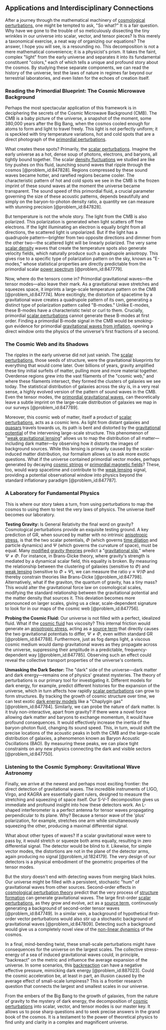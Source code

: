 ## Applications and Interdisciplinary Connections

After a journey through the mathematical machinery of [cosmological perturbations](@article_id:158585), one might be tempted to ask, "So what?" It is a fair question. Why have we gone to the trouble of so meticulously dissecting the tiny wrinkles in our universe into scalar, vector, and tensor pieces? Is this merely a taxonomical exercise, a neat way of organizing our equations? The answer, I hope you will see, is a resounding no. This decomposition is not a mere mathematical convenience; it is a physicist's prism. It takes the faint, complex "light" from the early universe and separates it into its fundamental constituent "colors," each of which tells a unique and profound story about the cosmos. By studying these separate components, we can read the history of the universe, test the laws of nature in regimes far beyond our terrestrial laboratories, and even listen for the echoes of creation itself.

### Reading the Primordial Blueprint: The Cosmic Microwave Background

Perhaps the most spectacular application of this framework is in deciphering the secrets of the Cosmic Microwave Background (CMB). The CMB is a baby picture of the universe, a snapshot of the moment, some 380,000 years after the Big Bang, when the cosmos cooled enough for atoms to form and light to travel freely. This light is not perfectly uniform; it is speckled with tiny temperature variations, hot and cold spots that are a direct photograph of the [primordial perturbations](@article_id:159559).

What creates these spots? Primarily, the [scalar perturbations](@article_id:159844). Imagine the early universe as a hot, dense soup of photons, electrons, and baryons, all tightly bound together. The scalar [density fluctuations](@article_id:143046) we studied are like tiny pushes on this fluid, launching sound waves that ripple through the cosmos [@problem_id:847828]. Regions compressed by these sound waves became hotter, and rarefied regions became cooler. The characteristic pattern of hot and cold spots we see in the CMB is the frozen imprint of these sound waves at the moment the universe became transparent. The sound speed of this primordial fluid, a crucial parameter governing the size of these acoustic patterns, depends beautifully and simply on the baryon-to-photon density ratio, a quantity we can measure with stunning precision [@problem_id:847828].

But temperature is not the whole story. The light from the CMB is also polarized. This polarization is generated when light scatters off free electrons. If the light illuminating an electron is equally bright from all directions, the scattered light is unpolarized. But if the light has a quadrupole pattern—brighter from two opposite directions and dimmer from the other two—the scattered light will be linearly polarized. The very same [scalar density](@article_id:160944) waves that create the temperature spots also generate velocity fields, which naturally produce such a quadrupole anisotropy. This gives rise to a specific type of polarization pattern on the sky, known as "E-modes," whose statistical properties are directly predictable from the primordial scalar [power spectrum](@article_id:159502) [@problem_id:847779].

Now, where do the tensors come in? Primordial gravitational waves—the tensor modes—also leave their mark. As a gravitational wave stretches and squeezes space, it imprints a large-scale temperature pattern on the CMB [@problem_id:847774]. More excitingly, the distortion of spacetime by a gravitational wave creates a quadrupole pattern of its own, generating a distinct type of polarization pattern called "B-modes." Unlike E-modes, these B-modes have a characteristic twist or curl to them. Crucially, primordial [scalar perturbations](@article_id:159844) cannot generate these B-modes at first order. Finding a primordial B-mode signal in the CMB would be smoking-gun evidence for primordial [gravitational waves from inflation](@article_id:159450), opening a direct window onto the physics of the universe's first fractions of a second.

### The Cosmic Web and its Shadows

The ripples in the early universe did not just vanish. The [scalar perturbations](@article_id:159844), those seeds of structure, were the gravitational blueprints for everything that would come later. Over billions of years, gravity amplified these tiny initial surfeits of matter, pulling more and more material together. Overdense regions grew into the vast filaments of the "cosmic web," and where these filaments intersect, they formed the clusters of galaxies we see today. The statistical distribution of galaxies across the sky is, in a very real sense, a highly evolved version of the pattern of sound waves in the CMB. Even the tensor modes, the [primordial gravitational waves](@article_id:160586), can theoretically leave a subtle imprint on the large-scale distribution of galaxies we map in our surveys [@problem_id:847789].

Moreover, this cosmic web of matter, itself a product of [scalar perturbations](@article_id:159844), acts as a cosmic lens. As light from distant galaxies and [quasars](@article_id:158727) travels towards us, its path is bent and distorted by the [gravitational potential](@article_id:159884) of the intervening large-scale structure. This phenomenon of "[weak gravitational lensing](@article_id:159721)" allows us to map the distribution of all matter—including dark matter—by observing how it distorts the images of background sources. While this lensing is primarily caused by the scalar-induced matter distribution, our formalism allows us to ask more exotic questions. What if the universe contained primordial vector modes, perhaps generated by decaying [cosmic strings](@article_id:142518) or [primordial magnetic fields](@article_id:160501)? These, too, would warp spacetime and contribute to the [weak lensing](@article_id:157974) signal, providing a potential observational window into physics beyond the standard inflationary paradigm [@problem_id:847787].

### A Laboratory for Fundamental Physics

This is where our story takes a turn, from using perturbations to map the cosmos to using them to test the very laws of physics. The universe itself becomes our laboratory.

**Testing Gravity:** Is General Relativity the final word on gravity? Cosmological perturbations provide an exquisite testing ground. A key prediction of GR, when sourced by matter with no intrinsic [anisotropic stress](@article_id:160909), is that the two scalar potentials, $\Phi$ (which governs [time dilation](@article_id:157383) and particle dynamics) and $\Psi$ (which governs the curvature of space), must be equal. Many [modified gravity theories](@article_id:161113) predict a "[gravitational slip](@article_id:160554)," where $\Psi \neq \Phi$.
For instance, in Brans-Dicke theory, where gravity's strength is mediated by a dynamical scalar field, this equality is broken. By measuring the relationship between the clustering of galaxies (sensitive to $\Phi$) and [weak lensing](@article_id:157974) (sensitive to $\Phi+\Psi$), we can measure the ratio $\gamma \equiv \Psi/\Phi$ and thereby constrain theories like Brans-Dicke [@problem_id:847798].
Alternatively, what if the graviton, the quantum of gravity, has a tiny mass? This would alter the gravitational force law on cosmological scales, modifying the standard relationship between the gravitational potential and the matter density that sources it. This deviation becomes more pronounced on larger scales, giving us a clear, scale-dependent signature to look for in our maps of the cosmic web [@problem_id:847756].

**Probing the Cosmic Fluid:** Our universe is not filled with a perfect, idealized fluid. What if the [cosmic fluid](@article_id:160951) has viscosity? This internal friction would generate an [anisotropic stress](@article_id:160909), acting as a [source term](@article_id:268617) that directly causes the two gravitational potentials to differ, $\Psi \neq \Phi$, even within standard GR [@problem_id:847788]. Furthermore, just as fog damps light, a viscous cosmic medium would damp gravitational waves as they propagate across the universe, suppressing their amplitude in a predictable, frequency-dependent way [@problem_id:847785]. Observing such an effect could reveal the collective transport properties of the universe's contents.

**Unmasking the Dark Sector:** The "dark" side of the universe—dark matter and dark energy—remains one of physics' greatest mysteries. The theory of perturbations is our primary tool for investigating it. Different models for dark energy, for example, predict different histories for the expansion of the universe, which in turn affects how rapidly [scalar perturbations](@article_id:159844) can grow to form structures. By tracking the growth of cosmic structure over time, we can test exotic [dark energy models](@article_id:159253) like a "Chaplygin gas" [@problem_id:847784].
Similarly, we can probe the nature of dark matter. Is it truly non-interactive, apart from gravity? If there were a novel force allowing dark matter and baryons to exchange momentum, it would have profound consequences. It would effectively increase the inertia of the baryon-photon fluid, changing its sound speed. This, in turn, would shift the precise locations of the acoustic peaks in both the CMB and the large-scale distribution of galaxies, a phenomenon known as Baryon Acoustic Oscillations (BAO). By measuring these peaks, we can place tight constraints on any new physics connecting the dark and visible sectors [@problem_id:847750].

### Listening to the Cosmic Symphony: Gravitational Wave Astronomy

Finally, we arrive at the newest and perhaps most exciting frontier: the direct detection of gravitational waves. The incredible instruments of LIGO, Virgo, and KAGRA are essentially giant rulers, designed to measure the stretching and squeezing of space itself. Our S-V-T decomposition gives us immediate and profound insight into how these detectors work. An L-shaped interferometer is a perfect antenna for tensor waves propagating perpendicular to its plane. Why? Because a tensor wave of the 'plus' polarization, for example, stretches one arm while simultaneously squeezing the other, producing a maximal differential signal.

What about other types of waves? If a scalar gravitational wave were to pass by, it would stretch or squeeze both arms equally, resulting in zero differential signal. The detector would be blind to it. Likewise, for simple vector modes, the distortions are not in the plane of the detector arms, again producing no signal [@problem_id:1824179]. The very design of our detectors is a physical embodiment of the geometric properties of the tensor modes.

But the story doesn't end with detecting waves from merging black holes. Our universe might be filled with a persistent, stochastic "hum" of gravitational waves from other sources. Second-order effects in [cosmological perturbation theory](@article_id:159823) predict that the very process of [structure formation](@article_id:157747) can generate gravitational waves. The large first-order [scalar perturbations](@article_id:159844), as they grow and evolve, act as a [source term](@article_id:268617), continuously generating a background of second-order tensor waves [@problem_id:847749]. In a similar vein, a background of hypothetical first-order vector perturbations would also stir up a stochastic background of gravitational waves [@problem_id:847809]. Detecting such a background would give us a completely novel view of the [non-linear dynamics](@article_id:189701) of the cosmos.

In a final, mind-bending twist, these small-scale perturbations might have consequences for the universe on the largest scales. The collective stress-energy of a sea of induced gravitational waves could, in principle, "backreact" on the metric and influence the average expansion of the universe. In some scenarios, this [backreaction](@article_id:203416) can have a negative effective pressure, mimicking dark energy [@problem_id:887023]. Could the cosmic acceleration be, at least in part, an illusion caused by the average effect of small-scale lumpiness? This is a frontier research question that connects the largest and smallest scales in our universe.

From the embers of the Big Bang to the growth of galaxies, from the nature of gravity to the mystery of dark energy, the decomposition of [cosmic perturbations](@article_id:158205) into scalar, vector, and tensor modes is our master key. It allows us to pose sharp questions and to seek precise answers in the grand book of the cosmos. It is a testament to the power of theoretical physics to find unity and clarity in a complex and magnificent universe.